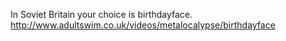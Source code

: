 In Soviet Britain your choice is birthdayface. http://www.adultswim.co.uk/videos/metalocalypse/birthdayface